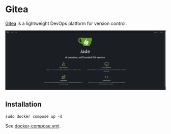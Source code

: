 # Gitea

[Gitea](https://about.gitea.com/) is a lightweight DevOps platform for version control.

![Gitea Interface](./image.png)

## Installation

```
sudo docker compose up -d
```

See [docker-compose.yml](./docker-compose.yml).
